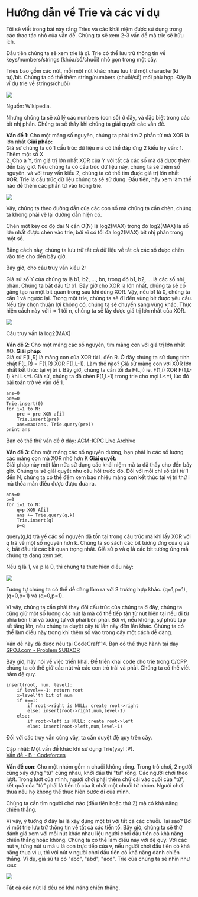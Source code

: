 # Hướng dẫn về Trie và các ví dụ

Tôi sẽ viết trong bài này rằng Tries và các khái niệm được sử dụng trong các thao tác nhỏ của vấn đề. Chúng ta sẽ xem 2-3 vấn đề mà trie sẽ hữu ích.

Đầu tiên chúng ta sẽ xem trie là gì. Trie có thể lưu trữ thông tin về keys/numbers/strings (khóa/số/chuỗi) nhỏ gọn trong một cây.

Tries bao gồm các nút, mỗi một nút khác nhau lưu trữ một character(kí tự)/bit. Chúng ta có thể thêm string/numbers (chuỗi/số) mới phù hợp.
Đây là ví dụ trie về strings(chuỗi)

![][1]

  
Nguồn: Wikipedia.

Nhưng chúng ta sẽ xử lý các numbers (con số) ở đây, và đặc biệt trong các bit nhị phân. Chúng ta sẽ thấy khi chúng ta giải quyết các vấn đề. 

**Vấn đề 1**: Cho một mảng số nguyên, chúng ta phải tìm 2 phần tử mà XOR là lớn nhất 
**Giải pháp:**  
Giả sử chúng ta có 1 cấu trúc dữ liệu mà có thể đáp ứng 2 kiểu try vấn:
1\. Thêm một số X  
2\. Cho a Y, tìm giá trị lớn nhất XOR của Y với tất cả các số mà đã được thêm đến bây giờ.
Nếu chúng ta có cấu trúc dữ liệu này, chúng ta sẽ thêm số nguyên. và với truy vấn kiểu 2, chúng ta có thể tìm được giá trị lớn nhất XOR.
Trie là cấu trúc dữ liệu chúng ta sẽ sử dụng. Đầu tiên, hãy xem làm thế nào để thêm các phần tử vào trong trie.

![][2]

Vậy, chúng ta theo đường dẫn của các con số mà chúng ta cần chèn, chúng ta không phải vẽ lại đường dẫn hiện có.

Chèn một key có độ dài N cần O(N) là log2(MAX) trong đó log2(MAX) là số lớn nhất được chèn vào trie, bởi vì có tối đa log2(MAX) bit nhị phân trong một số.
 
Bằng cách này, chúng ta lưu trữ tất cả dữ liệu về tất cả các số được chèn vào trie cho đến bây giờ.

Bây giờ, cho câu truy vấn kiểu 2:   

Giả sử số Y của chúng ta là b1, b2, ..., bn, trong đó b1, b2, ... là các số nhị phân. Chúng ta bắt đầu từ b1. Bây giờ cho XOR là lớn nhất, chúng ta sẽ cố gắng tạo ra một bit quan trong sau khi dùng XOR. Vậy, nếu b1 là 0, chúng ta cần 1 và ngược lại. Trong một trie, chúng ta sẽ đi đến vùng bit được yêu cầu. Nếu tùy chọn thuận lợi không có, chúng ta sẽ chuyển sang vùng khác. Thực hiện cách này với i = 1 tới n, chúng ta sẽ lấy được giá trị lớn nhất của XOR.

![][3]

Câu truy vấn là log2(MAX)

**Vấn đề 2**: Cho một mảng các số nguyên, tìm mảng con với giá trị lớn nhất XO.
**Giải pháp:**  
Giả sử F(L,R) là mảng con của XOR từ L đến R.
Ở đây chúng ta sử dụng tính chất F(L,R) = F(1,R) XOR F(1,L-1). Làm thế nào?
Giả sử mảng con với XOR lớn nhất kết thúc tại vị trí i. Bây giờ, chúng ta cần tối đa F(L,i) ie. F(1,i) XOR F(1,L-1) khi L<=i. Giả sử, chúng ta đã chèn F(1,L-1) trong trie cho mọi L<=i, lúc đó bài toán trở về vấn đề 1.
    
    
    ans=0
    pre=0
    Trie.insert(0)
    for i=1 to N:
        pre = pre XOR a[i]
        Trie.insert(pre)
        ans=max(ans, Trie.query(pre))
    print ans
    

Bạn có thể thử vấn đề ở đây: [ACM-ICPC Live Archive][4]

**Vấn đề 3**: Cho một mảng các số nguyên dương, bạn phải in các số lượng các mảng con mà XOR nhỏ hơn K
**Giải quyết:**  
Giải pháp này một lần nữa sử dụng các khái niệm mà ta đã thấy cho đến bây giờ. Chúng ta sẽ giải quyết như câu hỏi trước đó.
Đối với mỗi chỉ số từ i từ 1 đến N, chúng ta có thể đếm xem bao nhiêu mảng con kết thúc tại vị trí thứ i mà thỏa mãn điều được được đưa ra.


    
    
    ans=0
    p=0
    for i=1 to N:
        q=p XOR A[i]
        ans += Trie.query(q,k)
        Trie.insert(q)
        p=q
    

  
query(q,k) trả về các số nguyên đã tồn tại trong câu trúc mà khi lấy XOR với q trả về một số nguyên hơn k.
Chúng ta so sách các bit tương ứng của q và k, bắt đầu từ các bit quan trọng nhất. Giả sử p và q là các bit tương ứng mà chúng ta đang xem xét.

Nếu q là 1, và p là 0, thì chúng ta thực hiện điều này:

![][5]

Tương tự chúng ta có thể dễ dàng làm ra với 3 trường hợp khác. (q=1,p=1), (q=0,p=1) và (q=0,p=1).

Vì vậy, chúng ta cần phải thay đổi cấu trúc của chúng ta ở đây, chúng ta cũng giữ một số lượng các nút lá mà có thể tiếp tận từ nút hiện tại nếu đi từ phía bên trái và tương tự với phái bên phải. Bởi vì, nếu không, sự phức tạp sẽ tăng lên, nếu chúng ta duyệt cây từ lần này đến lần khác. Chúng ta có thể làm điều này trong khi thêm số vào trong cây một cách dễ dàng.

Vấn đề này đã được nêu tại CodeCraft'14. Bạn có thể thực hành tại đây [SPOJ.com - Problem SUBXOR][6]

Bây giờ, hãy nói về việc triển khai.
Để triển khai code cho trie trong C/CPP chúng ta có thể giữ các nút và các con trỏ trái và phải. Chúng ta có thể viết hàm đệ quy.


    
    
    insert(root, num, level):
        if level==-1: return root
        x=level'th bit of num
        if x==1:
            if root->right is NULL: create root->right
            else: insert(root->right,num,level-1)
        else:
            if root->left is NULL: create root->left
            else: insert(root->left,num,level-1)
    

  
Đối với các truy vấn cũng vây, ta cần duyệt đệ quy trên cây.

Cập nhật: 
Một vấn đề khác khi sử dụng Trie(yay! :P).  
[Vấn đề - B - Codeforces][7]

**Vấn đề con**: Cho một nhóm gồm n chuỗi không rỗng. Trong trò chơi, 2 người cùng xây dựng "từ" cùng nhau,  khởi đầu thì "từ" rỗng. Các người chơi theo lượt. Trong lượt của mình, người chơi phải thêm chữ cái vào cuối của "từ", kết quả của "từ" phải là tiền tố của ít nhất một chuỗi từ nhóm. Người chơi thua nếu họ không thể thực hiên bước đi của mình.

Chúng ta cần tìm người chơi nào (đầu tiên hoặc thứ 2) mà có khả năng chiến thắng.

Vì vậy, ý tưởng ở đây lại là xây dựng một tri với tất cả các chuỗi. Tại sao? Bởi vì một trie lưu trữ thông tin về tất cả các tiền tố.
Bây giờ, chúng ta sẽ thử đánh giá xem với mỗi nút khác nhau liệu người chơi đầu tiên có khả năng chiến thắng hoặc không. Chúng ta có thể làm điều này với đệ quy. Với các nút v, từng nút u mà u là con trực tiếp của v, nếu người chơi đầu tiên có khả năng thua vì u, thì với nút v người chơi đầu tiên có khả năng dành chiến thắng.
Ví dụ, giả sử ta có "abc", "abd", "acd".
Trie của chúng ta sẽ nhìn như sau:


![][8]

  
Tất cả các nút lá đều có khả năng chiến thắng.

[1]: https://qph.fs.quoracdn.net/main-qimg-aea28d9cd34aaf2d5783f4cd04e5abbd
[2]: https://qph.fs.quoracdn.net/main-qimg-388217a1992f1b2aac51e9917aa76d9c
[3]: https://qph.fs.quoracdn.net/main-qimg-e5d624e2cd693d713840a30ca9aaa461
[4]: https://icpcarchive.ecs.baylor.edu/index.php?Itemid=8&category=345&option=com_onlinejudge&page=show_problem&problem=2683
[5]: https://qph.fs.quoracdn.net/main-qimg-f24ea5ecf11805e7bcd82a48bb9cad25
[6]: http://www.spoj.com/problems/SUBXOR
[7]: http://codeforces.com/contest/455/problem/B
[8]: https://qph.fs.quoracdn.net/main-qimg-f81def67dffcc9e95306d65b27daa2f7-c
